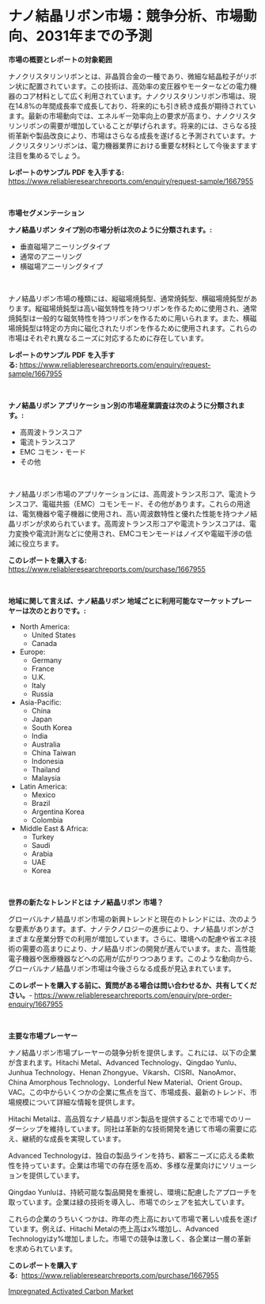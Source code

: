 <p><h1>ナノ結晶リボン市場：競争分析、市場動向、2031年までの予測</h1></p><p><strong>市場の概要とレポートの対象範囲</strong></p>
<p><p>ナノクリスタリンリボンとは、非晶質合金の一種であり、微細な結晶粒子がリボン状に配置されています。この技術は、高効率の変圧器やモーターなどの電力機器のコア材料として広く利用されています。ナノクリスタリンリボン市場は、現在14.8%の年間成長率で成長しており、将来的にも引き続き成長が期待されています。最新の市場動向では、エネルギー効率向上の要求が高まり、ナノクリスタリンリボンの需要が増加していることが挙げられます。将来的には、さらなる技術革新や製品改良により、市場はさらなる成長を遂げると予測されています。ナノクリスタリンリボンは、電力機器業界における重要な材料として今後ますます注目を集めるでしょう。</p></p>
<p><strong>レポートのサンプル PDF を入手する:</strong> <a href="https://www.reliableresearchreports.com/enquiry/request-sample/1667955">https://www.reliableresearchreports.com/enquiry/request-sample/1667955</a></p>
<p>&nbsp;</p>
<p><strong>市場セグメンテーション</strong></p>
<p><strong>ナノ結晶リボン タイプ別の市場分析は次のように分類されます。:</strong></p>
<p><ul><li>垂直磁場アニーリングタイプ</li><li>通常のアニーリング</li><li>横磁場アニーリングタイプ</li></ul></p>
<p>&nbsp;</p>
<p><p>ナノ結晶リボン市場の種類には、縦磁場焼鈍型、通常焼鈍型、横磁場焼鈍型があります。縦磁場焼鈍型は高い磁気特性を持つリボンを作るために使用され、通常焼鈍型は一般的な磁気特性を持つリボンを作るために用いられます。また、横磁場焼鈍型は特定の方向に磁化されたリボンを作るために使用されます。これらの市場はそれぞれ異なるニーズに対応するために存在しています。</p></p>
<p><strong>レポートのサンプル PDF を入手する:</strong>&nbsp;<a href="https://www.reliableresearchreports.com/enquiry/request-sample/1667955">https://www.reliableresearchreports.com/enquiry/request-sample/1667955</a></p>
<p>&nbsp;</p>
<p><strong> ナノ結晶リボン アプリケーション別の市場産業調査は次のように分類されます。:</strong></p>
<p><ul><li>高周波トランスコア</li><li>電流トランスコア</li><li>EMC コモン・モード</li><li>その他</li></ul></p>
<p>&nbsp;</p>
<p><p>ナノ結晶リボン市場のアプリケーションには、高周波トランス形コア、電流トランスコア、電磁共振（EMC）コモンモード、その他があります。これらの用途は、電気機器や電子機器に使用され、高い周波数特性と優れた性能を持つナノ結晶リボンが求められています。高周波トランス形コアや電流トランスコアは、電力変換や電流計測などに使用され、EMCコモンモードはノイズや電磁干渉の低減に役立ちます。</p></p>
<p><strong>このレポートを購入する:</strong>&nbsp; <a href="https://www.reliableresearchreports.com/purchase/1667955">https://www.reliableresearchreports.com/purchase/1667955</a></p>
<p>&nbsp;</p>
<p><strong>地域に関して言えば、ナノ結晶リボン 地域ごとに利用可能なマーケットプレーヤーは次のとおりです。:</strong></p>
<p><ul>
    <li>
        North America:
        <ul>
            <li>United States</li>
            <li>Canada</li>
        </ul>
    </li>
    <li>
        Europe:
        <ul>
            <li>Germany</li>
            <li>France</li>
            <li>U.K.</li>
            <li>Italy</li>
            <li>Russia</li>
        </ul>
    </li>
    <li>
        Asia-Pacific:
        <ul>
            <li>China</li>
            <li>Japan</li>
            <li>South Korea</li>
            <li>India</li>
            <li>Australia</li>
            <li>China Taiwan</li>
            <li>Indonesia</li>
            <li>Thailand</li>
            <li>Malaysia</li>
        </ul>
    </li>
    <li>
        Latin America:
        <ul>
            <li>Mexico</li>
            <li>Brazil</li>
            <li>Argentina Korea</li>
            <li>Colombia</li>
        </ul>
    </li>
    <li>
        Middle East & Africa:
        <ul>
            <li>Turkey</li>
            <li>Saudi</li>
            <li>Arabia</li>
            <li>UAE</li>
            <li>Korea</li>
        </ul>
    </li>
    </ul></p>
<p>&nbsp;</p>
<p><strong>世界の新たなトレンドとは ナノ結晶リボン 市場？</strong></p>
<p><p>グローバルナノ結晶リボン市場の新興トレンドと現在のトレンドには、次のような要素があります。まず、ナノテクノロジーの進歩により、ナノ結晶リボンがさまざまな産業分野での利用が増加しています。さらに、環境への配慮や省エネ技術の需要の高まりにより、ナノ結晶リボンの開発が進んでいます。また、高性能電子機器や医療機器などへの応用が広がりつつあります。このような動向から、グローバルナノ結晶リボン市場は今後さらなる成長が見込まれています。</p></p>
<p><strong>このレポートを購入する前に、質問がある場合は問い合わせるか、共有してください。</strong>- <a href="https://www.reliableresearchreports.com/enquiry/pre-order-enquiry/1667955">https://www.reliableresearchreports.com/enquiry/pre-order-enquiry/1667955</a></p>
<p>&nbsp;</p>
<p><strong>主要な市場プレーヤー</strong></p>
<p><p>ナノ結晶リボン市場プレーヤーの競争分析を提供します。これには、以下の企業が含まれます。Hitachi Metal、Advanced Technology、Qingdao Yunlu、Junhua Technology、Henan Zhongyue、Vikarsh、CISRI、NanoAmor、China Amorphous Technology、Londerful New Material、Orient Group、VAC。この中からいくつかの企業に焦点を当て、市場成長、最新のトレンド、市場規模について詳細な情報を提供します。</p><p>Hitachi Metalは、高品質なナノ結晶リボン製品を提供することで市場でのリーダーシップを維持しています。同社は革新的な技術開発を通じて市場の需要に応え、継続的な成長を実現しています。</p><p>Advanced Technologyは、独自の製品ラインを持ち、顧客ニーズに応える柔軟性を持っています。企業は市場での存在感を高め、多様な産業向けにソリューションを提供しています。</p><p>Qingdao Yunluは、持続可能な製品開発を重視し、環境に配慮したアプローチを取っています。企業は緑の技術を導入し、市場でのシェアを拡大しています。</p><p>これらの企業のうちいくつかは、昨年の売上高において市場で著しい成長を遂げています。例えば、Hitachi Metalの売上高はx%増加し、Advanced Technologyはy%増加しました。市場での競争は激しく、各企業は一層の革新を求められています。</p></p>
<p><strong>このレポートを購入する:</strong>&nbsp;&nbsp;<a href="https://www.reliableresearchreports.com/purchase/1667955">https://www.reliableresearchreports.com/purchase/1667955</a></p>
<p><p><a href="https://automatic-knee-4c7.notion.site/Impregnated-Activated-Carbon-Market-Size-and-Growth-Market-Segmentation-Regional-and-Country-Break-8fc47a60557f49a5a244d0dca9a7ced5">Impregnated Activated Carbon Market</a></p></p>